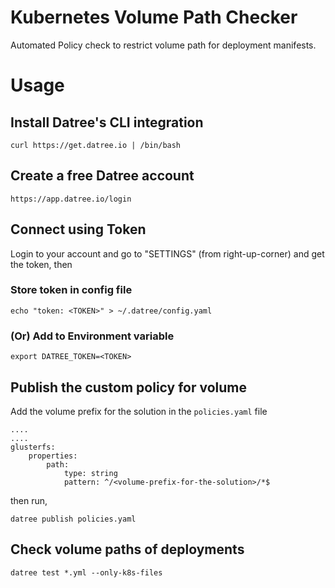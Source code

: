 # Kubernetes Volume Path Checker

Automated Policy check to restrict volume path for deployment manifests.


# Usage

## Install Datree's CLI integration

```
curl https://get.datree.io | /bin/bash
```

## Create a free Datree account
```
https://app.datree.io/login
```

## Connect using Token

Login to your account and go to "SETTINGS" (from right-up-corner) and get the token, then

### Store token in config file

```
echo "token: <TOKEN>" > ~/.datree/config.yaml
```

### (Or) Add to Environment variable
```
export DATREE_TOKEN=<TOKEN>
```

## Publish the custom policy for volume

Add the volume prefix for the solution in the `policies.yaml` file

```
....
....
glusterfs:
    properties:
        path:
            type: string
            pattern: ^/<volume-prefix-for-the-solution>/*$        
```

then run,

```
datree publish policies.yaml
```

## Check volume paths of deployments

```
datree test *.yml --only-k8s-files 
```
